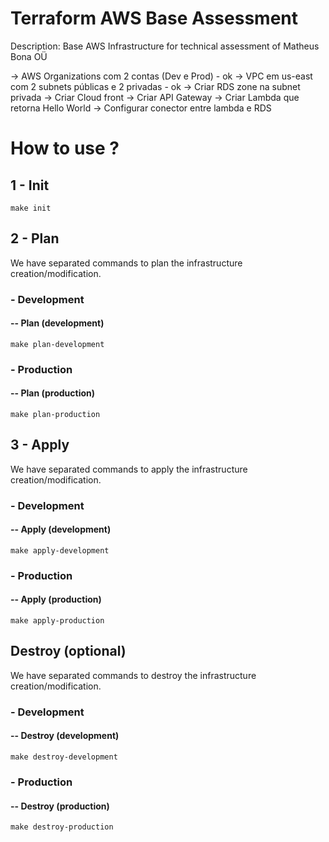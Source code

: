 # Terraform AWS Base Assessment

Description: Base AWS Infrastructure for technical assessment of Matheus Bona OÜ

-> AWS Organizations com 2 contas (Dev e Prod) - ok
-> VPC em us-east com 2 subnets públicas e 2 privadas - ok
-> Criar RDS zone na subnet privada
-> Criar Cloud front
-> Criar API Gateway
-> Criar Lambda que retorna Hello World
-> Configurar conector entre lambda e RDS

# How to use ?

## 1 - Init
```
make init
```
## 2 - Plan

We have separated commands to plan the infrastructure creation/modification.

### - Development

#### -- Plan (development)
```
make plan-development
```

### - Production

#### -- Plan (production)
```
make plan-production
```

## 3 - Apply

We have separated commands to apply the infrastructure creation/modification.

### - Development

#### -- Apply (development)
```
make apply-development
```

### - Production

#### -- Apply (production)
```
make apply-production
```
## Destroy (optional)

We have separated commands to destroy the infrastructure creation/modification.

### - Development

#### -- Destroy (development)
```
make destroy-development
```

### - Production

#### -- Destroy (production)
```
make destroy-production
```